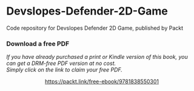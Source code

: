 # Devslopes-Defender-2D-Game
Code repository for Devslopes Defender 2D Game, published by Packt
### Download a free PDF

 <i>If you have already purchased a print or Kindle version of this book, you can get a DRM-free PDF version at no cost.<br>Simply click on the link to claim your free PDF.</i>
<p align="center"> <a href="https://packt.link/free-ebook/9781838550301">https://packt.link/free-ebook/9781838550301 </a> </p>